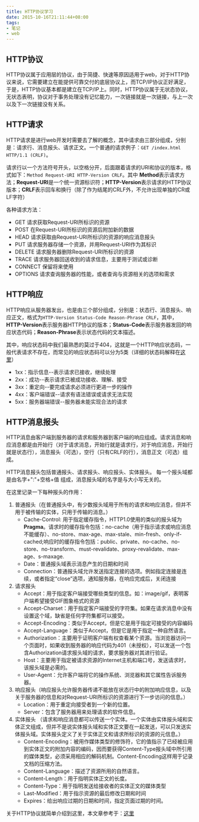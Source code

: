 ```yaml
---
title: HTTP协议学习
date: 2015-10-16T21:11:44+08:00
tags:
- 笔记
- web
---
```


## HTTP协议

HTTP协议属于应用层的协议，由于简捷、快速等原因适用于web，对于HTTP协议来说，它需要建立在能提供可靠交付的底层协议上，而TCP/IP协议正好满足，于是，HTTP协议基本都是建立在TCP/IP上。同时，HTTP协议属于无状态协议，无状态表明，协议对于事务处理没有记忆能力，一次链接就是一次链接，与上一次以及下一次链接没有关系。

<!--more-->

## HTTP请求

HTTP请求是进行web开发时需要去了解的概念，其中请求由三部分组成，分别是：请求行、消息报头、请求正文。一个普通的请求例子：`GET /index.html HTTP/1.1 (CRLF)`。

请求行以一个方法符号开头，以空格分开，后面跟着请求的URI和协议的版本，格式如下：`Method Request-URI HTTP-Version CRLF`。其中 **Method**表示请求方法；**Request-URI**是一个统一资源标识符；**HTTP-Version**表示请求的HTTP协议版本；**CRLF**表示回车和换行（除了作为结尾的CRLF外，不允许出现单独的CR或LF字符）

各种请求方法：

+ GET     请求获取Request-URI所标识的资源
+ POST    在Request-URI所标识的资源后附加新的数据
+ HEAD    请求获取由Request-URI所标识的资源的响应消息报头
+ PUT     请求服务器存储一个资源，并用Request-URI作为其标识
+ DELETE  请求服务器删除Request-URI所标识的资源
+ TRACE   请求服务器回送收到的请求信息，主要用于测试或诊断
+ CONNECT 保留将来使用
+ OPTIONS 请求查询服务器的性能，或者查询与资源相关的选项和需求

## HTTP响应

HTTP响应从服务器发出，也是由三个部分组成，分别是：状态行、消息报头、响应正文，格式为`HTTP-Version Status-Code Reason-Phrase CRLF`，其中，**HTTP-Version**表示服务器HTTP协议的版本；**Status-Code**表示服务器发回的响应状态代码；**Reason-Phrase**表示状态代码的文本描述。

其中，响应状态码中我们最熟悉的莫过于404，这就是一个HTTP响应状态码，一般代表请求不存在，而常见的响应状态码可以分为5类（详细的状态码解释在[这里][http status code]）

- 1xx：指示信息--表示请求已接收，继续处理
- 2xx：成功--表示请求已被成功接收、理解、接受
- 3xx：重定向--要完成请求必须进行更进一步的操作
- 4xx：客户端错误--请求有语法错误或请求无法实现
- 5xx：服务器端错误--服务器未能实现合法的请求

## HTTP消息报头

HTTP消息由客户端到服务器的请求和服务器到客户端的响应组成。请求消息和响应消息都是由开始行（对于请求消息，开始行就是请求行，对于响应消息，开始行就是状态行），消息报头（可选），空行（只有CRLF的行），消息正文（可选）组成。

HTTP消息报头包括普通报头、请求报头、响应报头、实体报头。
每一个报头域都是由名字+":"+空格+值 组成，消息报头域的名字是与大小写无关的。

在这里记录一下每种报头的作用：

1. 普通报头（在普通报头中，有少数报头域用于所有的请求和响应消息，但并不用于被传输的实体，只用于传输的消息。）
    * Cache-Control: 用于指定缓存指令，HTTP1.0使用的类似的报头域为**Pragma**。请求时的缓存指令包括：no-cache（用于指示请求或响应消息不能缓存）、no-store、max-age、max-stale、min-fresh、only-if-cached;响应时的缓存指令包括：public、private、no-cache、no-store、no-transform、must-revalidate、proxy-revalidate、max-age、s-maxage.
    * Date：普通报头域表示消息产生的日期和时间
    * Connection：普通报头域允许发送指定连接的选项。例如指定连接是连续，或者指定“close”选项，通知服务器，在响应完成后，关闭连接
2. 请求报头
    * Accept：用于指定客户端接受哪些类型的信息。如：image/gif，表明客户端希望接受GIF图象格式的资源
    * Accept-Charset：用于指定客户端接受的字符集。如果在请求消息中没有设置这个域，缺省是任何字符集都可以接受。
    * Accept-Encoding：类似于Accept，但是它是用于指定可接受的内容编码
    * Accept-Language：类似于Accept，但是它是用于指定一种自然语言。
    * Authorization：主要用于证明客户端有权查看某个资源。当浏览器访问一个页面时，如果收到服务器的响应代码为401（未授权），可以发送一个包含Authorization请求报头域的请求，要求服务器对其进行验证。
    * Host：主要用于指定被请求资源的Internet主机和端口号，发送请求时，该报头域是必需的。
    * User-Agent：允许客户端将它的操作系统、浏览器和其它属性告诉服务器。
3. 响应报头（响应报头允许服务器传递不能放在状态行中的附加响应信息，以及关于服务器的信息和对Request-URI所标识的资源进行下一步访问的信息。）
    * Location：用于重定向接受者到一个新的位置。
    * Server：包含了服务器用来处理请求的软件信息。
4. 实体报头 （请求和响应消息都可以传送一个实体。一个实体由实体报头域和实体正文组成，但并不是说实体报头域和实体正文要在一起发送，可以只发送实体报头域。实体报头定义了关于实体正文和请求所标识的资源的元信息。）
    * Content-Encoding：被用作媒体类型的修饰符，它的值指示了已经被应用到实体正文的附加内容的编码，因而要获得Content-Type报头域中所引用的媒体类型，必须采用相应的解码机制。Content-Encoding这样用于记录文档的压缩方法。
    * Content-Language：描述了资源所用的自然语言。
    * Content-Length：用于指明实体正文的长度。
    * Content-Type：用于指明发送给接收者的实体正文的媒体类型
    * Last-Modified：用于指示资源的最后修改日期和时间
    * Expires：给出响应过期的日期和时间，指定页面过期的时间。

关于HTTP协议就简单介绍到这里，本文章参考于：[这里][article reference]

[http status code]:         https://zh.wikipedia.org/wiki/HTTP%E7%8A%B6%E6%80%81%E7%A0%81
[article reference]:        http://blog.csdn.net/gueter/article/details/1524447